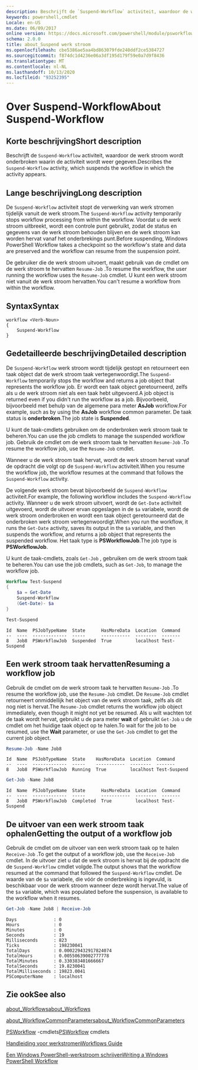 ```yaml
---
description: Beschrijft de `Suspend-Workflow` activiteit, waardoor de werk stroom wordt onderbroken waarin de activiteit wordt weer gegeven.
keywords: powershell,cmdlet
Locale: en-US
ms.date: 06/09/2017
online version: https://docs.microsoft.com/powershell/module/psworkflow/about/about_suspend-workflow?view=powershell-5.1&WT.mc_id=ps-gethelp
schema: 2.0.0
title: about_Suspend werk stroom
ms.openlocfilehash: cbe5386ae5aa4bd863079fde240ddf2ce5384727
ms.sourcegitcommit: f874dc1d4236e06a3df195d179f59e0a7d9f8436
ms.translationtype: MT
ms.contentlocale: nl-NL
ms.lasthandoff: 10/13/2020
ms.locfileid: "93252395"
---
```

# <a name="about-suspend-workflow"></a><span data-ttu-id="e33f5-104">Over Suspend-Workflow</span><span class="sxs-lookup"><span data-stu-id="e33f5-104">About Suspend-Workflow</span></span>

## <a name="short-description"></a><span data-ttu-id="e33f5-105">Korte beschrijving</span><span class="sxs-lookup"><span data-stu-id="e33f5-105">Short description</span></span>

<span data-ttu-id="e33f5-106">Beschrijft de `Suspend-Workflow` activiteit, waardoor de werk stroom wordt onderbroken waarin de activiteit wordt weer gegeven.</span><span class="sxs-lookup"><span data-stu-id="e33f5-106">Describes the `Suspend-Workflow` activity, which suspends the workflow in which the activity appears.</span></span>

## <a name="long-description"></a><span data-ttu-id="e33f5-107">Lange beschrijving</span><span class="sxs-lookup"><span data-stu-id="e33f5-107">Long description</span></span>

<span data-ttu-id="e33f5-108">De `Suspend-Workflow` activiteit stopt de verwerking van werk stromen tijdelijk vanuit de werk stroom.</span><span class="sxs-lookup"><span data-stu-id="e33f5-108">The `Suspend-Workflow` activity temporarily stops workflow processing from within the workflow.</span></span> <span data-ttu-id="e33f5-109">Voordat u de werk stroom uitbreekt, wordt een controle punt gebruikt, zodat de status en gegevens van de werk stroom behouden blijven en de werk stroom kan worden hervat vanaf het onderbrekings punt.</span><span class="sxs-lookup"><span data-stu-id="e33f5-109">Before suspending, Windows PowerShell Workflow takes a checkpoint so the workflow's state and data are preserved and the workflow can resume from the suspension point.</span></span>

<span data-ttu-id="e33f5-110">De gebruiker die de werk stroom uitvoert, maakt gebruik van de cmdlet om de werk stroom te hervatten `Resume-Job` .</span><span class="sxs-lookup"><span data-stu-id="e33f5-110">To resume the workflow, the user running the workflow uses the `Resume-Job` cmdlet.</span></span> <span data-ttu-id="e33f5-111">U kunt een werk stroom niet vanuit de werk stroom hervatten.</span><span class="sxs-lookup"><span data-stu-id="e33f5-111">You can't resume a workflow from within the workflow.</span></span>

## <a name="syntax"></a><span data-ttu-id="e33f5-112">Syntax</span><span class="sxs-lookup"><span data-stu-id="e33f5-112">Syntax</span></span>

```
workflow <Verb-Noun>
{
    Suspend-Workflow
}
```

## <a name="detailed-description"></a><span data-ttu-id="e33f5-113">Gedetailleerde beschrijving</span><span class="sxs-lookup"><span data-stu-id="e33f5-113">Detailed description</span></span>

<span data-ttu-id="e33f5-114">De `Suspend-Workflow` werk stroom wordt tijdelijk gestopt en retourneert een taak object dat de werk stroom taak vertegenwoordigt.</span><span class="sxs-lookup"><span data-stu-id="e33f5-114">The `Suspend-Workflow` temporarily stops the workflow and returns a job object that represents the workflow job.</span></span> <span data-ttu-id="e33f5-115">Er wordt een taak object geretourneerd, zelfs als u de werk stroom niet als een taak hebt uitgevoerd.</span><span class="sxs-lookup"><span data-stu-id="e33f5-115">A job object is returned even if you didn't run the workflow as a job.</span></span> <span data-ttu-id="e33f5-116">Bijvoorbeeld, bijvoorbeeld met behulp van de algemene para meter **AsJob** workflow.</span><span class="sxs-lookup"><span data-stu-id="e33f5-116">For example, such as by using the **AsJob** workflow common parameter.</span></span> <span data-ttu-id="e33f5-117">De taak status is **onderbroken**.</span><span class="sxs-lookup"><span data-stu-id="e33f5-117">The job state is **Suspended**.</span></span>

<span data-ttu-id="e33f5-118">U kunt de taak-cmdlets gebruiken om de onderbroken werk stroom taak te beheren.</span><span class="sxs-lookup"><span data-stu-id="e33f5-118">You can use the job cmdlets to manage the suspended workflow job.</span></span> <span data-ttu-id="e33f5-119">Gebruik de cmdlet om de werk stroom taak te hervatten `Resume-Job` .</span><span class="sxs-lookup"><span data-stu-id="e33f5-119">To resume the workflow job, use the `Resume-Job` cmdlet.</span></span>

<span data-ttu-id="e33f5-120">Wanneer u de werk stroom taak hervat, wordt de werk stroom hervat vanaf de opdracht die volgt op de `Suspend-Workflow` activiteit.</span><span class="sxs-lookup"><span data-stu-id="e33f5-120">When you resume the workflow job, the workflow resumes at the command that follows the `Suspend-Workflow` activity.</span></span>

<span data-ttu-id="e33f5-121">De volgende werk stroom bevat bijvoorbeeld de `Suspend-Workflow` activiteit.</span><span class="sxs-lookup"><span data-stu-id="e33f5-121">For example, the following workflow includes the `Suspend-Workflow` activity.</span></span>
<span data-ttu-id="e33f5-122">Wanneer u de werk stroom uitvoert, wordt de `Get-Date` activiteit uitgevoerd, wordt de uitvoer ervan opgeslagen in de `$a` variabele, wordt de werk stroom onderbroken en wordt een taak object geretourneerd dat de onderbroken werk stroom vertegenwoordigt.</span><span class="sxs-lookup"><span data-stu-id="e33f5-122">When you run the workflow, it runs the `Get-Date` activity, saves its output in the `$a` variable, and then suspends the workflow, and returns a job object that represents the suspended workflow.</span></span> <span data-ttu-id="e33f5-123">Het taak type is **PSWorkflowJob**.</span><span class="sxs-lookup"><span data-stu-id="e33f5-123">The job type is **PSWorkflowJob**.</span></span>

<span data-ttu-id="e33f5-124">U kunt de taak-cmdlets, zoals `Get-Job` , gebruiken om de werk stroom taak te beheren.</span><span class="sxs-lookup"><span data-stu-id="e33f5-124">You can use the job cmdlets, such as `Get-Job`, to manage the workflow job.</span></span>

```powershell
Workflow Test-Suspend
{
    $a = Get-Date
    Suspend-Workflow
    (Get-Date)- $a
}

Test-Suspend
```

```Output
Id  Name  PSJobTypeName  State      HasMoreData  Location  Command
--  ----  -------------  -----      -----------  --------  -------
8   Job8  PSWorkflowJob  Suspended  True         localhost Test-Suspend
```

## <a name="resuming-a-workflow-job"></a><span data-ttu-id="e33f5-125">Een werk stroom taak hervatten</span><span class="sxs-lookup"><span data-stu-id="e33f5-125">Resuming a workflow job</span></span>

<span data-ttu-id="e33f5-126">Gebruik de cmdlet om de werk stroom taak te hervatten `Resume-Job` .</span><span class="sxs-lookup"><span data-stu-id="e33f5-126">To resume the workflow job, use the `Resume-Job` cmdlet.</span></span> <span data-ttu-id="e33f5-127">De `Resume-Job` cmdlet retourneert onmiddellijk het object van de werk stroom taak, zelfs als dit nog niet is hervat.</span><span class="sxs-lookup"><span data-stu-id="e33f5-127">The `Resume-Job` cmdlet returns the workflow job object immediately, even though it might not yet be resumed.</span></span> <span data-ttu-id="e33f5-128">Als u wilt wachten tot de taak wordt hervat, gebruikt u de para meter **wait** of gebruikt `Get-Job` u de cmdlet om het huidige taak object op te halen.</span><span class="sxs-lookup"><span data-stu-id="e33f5-128">To wait for the job to be resumed, use the **Wait** parameter, or use the `Get-Job` cmdlet to get the current job object.</span></span>

```powershell
Resume-Job -Name Job8
```

```Output
Id  Name  PSJobTypeName  State    HasMoreData  Location  Command
--  ----  -------------  -----    -----------  --------  -------
8   Job8  PSWorkflowJob  Running  True         localhost Test-Suspend
```

```powershell
Get-Job -Name Job8
```

```Output
Id  Name  PSJobTypeName  State      HasMoreData  Location  Command
--  ----  -------------  -----      -----------  --------  -------
8   Job8  PSWorkflowJob  Completed  True         localhost Test-Suspend
```

## <a name="getting-the-output-of-a-workflow-job"></a><span data-ttu-id="e33f5-129">De uitvoer van een werk stroom taak ophalen</span><span class="sxs-lookup"><span data-stu-id="e33f5-129">Getting the output of a workflow job</span></span>

<span data-ttu-id="e33f5-130">Gebruik de cmdlet om de uitvoer van een werk stroom taak op te halen `Receive-Job` .</span><span class="sxs-lookup"><span data-stu-id="e33f5-130">To get the output of a workflow job, use the `Receive-Job` cmdlet.</span></span> <span data-ttu-id="e33f5-131">In de uitvoer ziet u dat de werk stroom is hervat bij de opdracht die de `Suspend-Workflow` cmdlet volgde.</span><span class="sxs-lookup"><span data-stu-id="e33f5-131">The output shows that the workflow resumed at the command that followed the `Suspend-Workflow` cmdlet.</span></span> <span data-ttu-id="e33f5-132">De waarde van de `$a` variabele, die vóór de onderbreking is ingevuld, is beschikbaar voor de werk stroom wanneer deze wordt hervat.</span><span class="sxs-lookup"><span data-stu-id="e33f5-132">The value of the `$a` variable, which was populated before the suspension, is available to the workflow when it resumes.</span></span>

```powershell
Get-Job -Name Job8 | Receive-Job
```

```Output
Days              : 0
Hours             : 0
Minutes           : 0
Seconds           : 19
Milliseconds      : 823
Ticks             : 198230041
TotalDays         : 0.000229432917824074
TotalHours        : 0.00550639002777778
TotalMinutes      : 0.330383401666667
TotalSeconds      : 19.8230041
TotalMilliseconds : 19823.0041
PSComputerName    : localhost
```

## <a name="see-also"></a><span data-ttu-id="e33f5-133">Zie ook</span><span class="sxs-lookup"><span data-stu-id="e33f5-133">See also</span></span>

[<span data-ttu-id="e33f5-134">about_Workflows</span><span class="sxs-lookup"><span data-stu-id="e33f5-134">about_Workflows</span></span>](about_Workflows.md)

[<span data-ttu-id="e33f5-135">about_WorkflowCommonParameters</span><span class="sxs-lookup"><span data-stu-id="e33f5-135">about_WorkflowCommonParameters</span></span>](about_WorkflowCommonParameters.md)

<span data-ttu-id="e33f5-136">[PSWorkflow](xref:PSWorkflow) -cmdlets</span><span class="sxs-lookup"><span data-stu-id="e33f5-136">[PSWorkflow](xref:PSWorkflow) cmdlets</span></span>

[<span data-ttu-id="e33f5-137">Handleiding voor werkstromen</span><span class="sxs-lookup"><span data-stu-id="e33f5-137">Workflows Guide</span></span>](/previous-versions/powershell/scripting/components/workflows-guide)

[<span data-ttu-id="e33f5-138">Een Windows PowerShell-werkstroom schrijven</span><span class="sxs-lookup"><span data-stu-id="e33f5-138">Writing a Windows PowerShell Workflow</span></span>](/previous-versions/powershell/scripting/developer/workflow/writing-a-windows-powershell-workflow)
